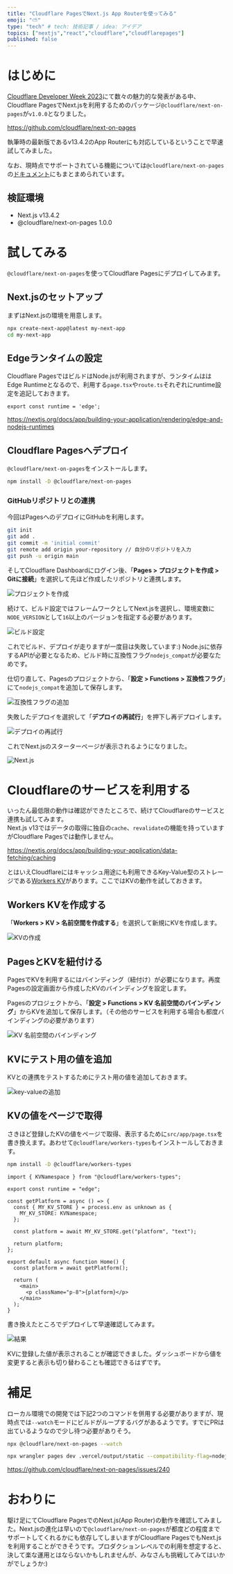 ```yaml
---
title: "Cloudflare PagesでNext.js App Routerを使ってみる"
emoji: "⛅️"
type: "tech" # tech: 技術記事 / idea: アイデア
topics: ["nextjs","react","cloudflare","cloudflarepages"]
published: false
---
```


# はじめに

[Cloudflare Developer Week 2023](https://blog.cloudflare.com/tag/developer-week/)にて数々の魅力的な発表がある中、Cloudflare PagesでNext.jsを利用するためのパッケージ`@cloudflare/next-on-pages`が`v1.0.0`となりました。

https://github.com/cloudflare/next-on-pages

執筆時の最新版であるv13.4.2のApp Routerにも対応しているということで早速試してみました。

なお、現時点でサポートされている機能については`@cloudflare/next-on-pages`の[ドキュメント](https://github.com/cloudflare/next-on-pages/blob/main/docs/supported.md)にもまとまめられています。


## 検証環境

- Next.js v13.4.2
- @cloudflare/next-on-pages 1.0.0

# 試してみる

`@cloudflare/next-on-pages`を使ってCloudflare Pagesにデプロイしてみます。

## Next.jsのセットアップ

まずはNext.jsの環境を用意します。

```bash
npx create-next-app@latest my-next-app
cd my-next-app
```

## Edgeランタイムの設定

Cloudflare PagesではビルドはNode.jsが利用されますが、ランタイムははEdge Runtimeとなるので、利用する`page.tsx`や`route.ts`それぞれにruntime設定を追記しておきます。

```ts:src/app/page.tsx など
export const runtime = 'edge';
```

https://nextjs.org/docs/app/building-your-application/rendering/edge-and-nodejs-runtimes

## Cloudflare Pagesへデプロイ

`@cloudflare/next-on-pages`をインストールします。

```bash
npm install -D @cloudflare/next-on-pages
```

### GitHubリポジトリとの連携

今回はPagesへのデプロイにGitHubを利用します。

```bash
git init
git add .
git commit -m 'initial commit'
git remote add origin your-repository // 自分のリポジトリを入力
git push -u origin main
```

そしてCloudflare Dashboardにログイン後、「**Pages > プロジェクトを作成 > Gitに接続**」を選択して先ほど作成したリポジトリと連携します。

![プロジェクトを作成](/images/nextjs-on-pages/cloudflarepages-create-project.png)

続けて、ビルド設定ではフレームワークとしてNext.jsを選択し、環境変数に`NODE_VERSION`として`16`以上のバージョンを指定する必要があります。

![ビルド設定](/images/nextjs-on-pages/setup.png)

これでビルド、デプロイが走りますが一度目は失敗しています:)
Node.jsに依存するAPIが必要となるため、ビルド時に互換性フラグ`nodejs_compat`が必要なためです。

仕切り直して、Pagesのプロジェクトから、「**設定 > Functions > 互換性フラグ**」にて`nodejs_compat`を追加して保存します。

![互換性フラグの追加](/images/nextjs-on-pages/comat.png)

失敗したデプロイを選択して「**デプロイの再試行**」を押下し再デプロイします。

![デプロイの再試行](/images/nextjs-on-pages/redeploy.png)

これでNext.jsのスターターページが表示されるようになりました。

![Next.js](../images/nextjs-on-pages/nextjs.png)

# Cloudflareのサービスを利用する

いったん最低限の動作は確認ができたところで、続けてCloudflareのサービスと連携も試してみます。  
Next.js v13ではデータの取得に独自の`cache`、`revalidate`の機能を持っていますがCloudflare Pagesでは動作しません。

https://nextjs.org/docs/app/building-your-application/data-fetching/caching

とはいえCloudflareにはキャッシュ用途にも利用できるKey-Value型のストレージである[Workers KV](https://developers.cloudflare.com/workers/runtime-apis/kv/)があります。ここではKVの動作を試しておきます。

## Workers KVを作成する

「**Workers > KV > 名前空間を作成する**」を選択して新規にKVを作成します。

![KVの作成](/images/nextjs-on-pages/create-kv.png)

## PagesとKVを紐付ける

PagesでKVを利用するにはバインディング（紐付け）が必要になります。再度Pagesの設定画面から作成したKVのバインディングを設定します。

Pagesのプロジェクトから、「**設定 > Functions > KV 名前空間のバインディング**」からKVを追加して保存します。（その他のサービスを利用する場合も都度バインディングの必要があります）

![KV 名前空間のバインディング](/images/nextjs-on-pages/bindings.png)

## KVにテスト用の値を追加

KVとの連携をテストするためにテスト用の値を追加しておきます。

![key-valueの追加](/images/nextjs-on-pages/add-kv.png)

## KVの値をページで取得

さきほど登録したKVの値をページで取得、表示するために`src/app/page.tsx`を書き換えます。あわせて`@cloudflare/workers-types`もインストールしておきます。

```bash
npm install -D @cloudflare/workers-types
```

```ts:src/app/page.tsx
import { KVNamespace } from "@cloudflare/workers-types";

export const runtime = "edge";

const getPlatform = async () => {
  const { MY_KV_STORE } = process.env as unknown as {
    MY_KV_STORE: KVNamespace;
  };

  const platform = await MY_KV_STORE.get("platform", "text");

  return platform;
};

export default async function Home() {
  const platform = await getPlatform();

  return (
    <main>
      <p className="p-8">{platform}</p>
    </main>
  );
}
```

書き換えたところでデプロイして早速確認してみます。

![結果](/images/nextjs-on-pages/result.png)

KVに登録した値が表示されることが確認できました。ダッシュボードから値を変更すると表示も切り替わることも確認できるはずです。

# 補足

ローカル環境での開発では下記2つのコマンドを併用する必要がありますが、現時点では`--watch`モードにビルドがループするバグがあるようです。すでにPRは出ているようなので少し待つ必要がありそう。

```bash
npx @cloudflare/next-on-pages --watch
```

```bash
npx wrangler pages dev .vercel/output/static --compatibility-flag=nodejs_compat
```

https://github.com/cloudflare/next-on-pages/issues/240

# おわりに

駆け足にてCloudflare PagesでのNext.js(App Router)の動作を確認してみました。Next.jsの進化は早いので`@cloudflare/next-on-pages`が都度どの程度までサポートしてくれるかにも依存してしまいますがCloudflare PagesでもNext.jsを利用することができそうです。プロダクションレベルでの利用を想定すると、決して楽な運用とはならないかもしれませんが、みなさんも挑戦してみてはいかがでしょうか:)